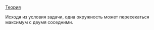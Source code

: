 [Теория](https://github.com/viCodexm/competitive-programming/tree/main/Вычислительная%20геометрия/Пересечение%20двух%20окружностей)

Исходя из условия задачи, одна окружность может пересекаться максимум с двумя соседними.
